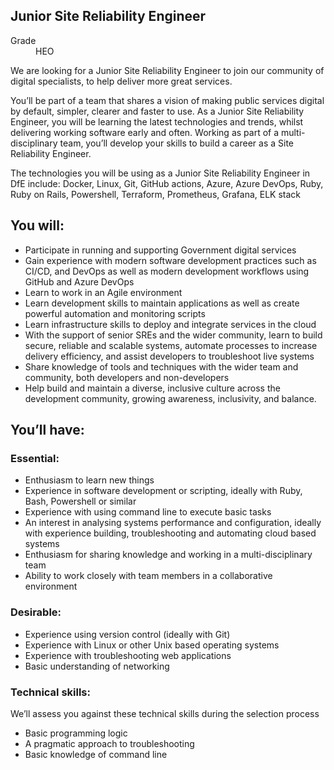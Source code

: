 ## Junior Site Reliability Engineer

<dl class="govuk-summary-list">
  <div class="govuk-summary-list__row">
    <dt class="govuk-summary-list__key">
      Grade
    </dt>
    <dd class="govuk-summary-list__value">
      HEO
    </dd>
  </div>
</dl>

We are looking for a Junior Site Reliability Engineer to join our community of digital specialists, to help deliver more great services.

You’ll be part of a team that shares a vision of making public services digital by default, simpler, clearer and faster to use. As a Junior Site Reliability Engineer, you will be learning the latest technologies and trends, whilst delivering working software early and often. Working as part of a multi-disciplinary team, you’ll develop your skills to build a career as a Site Reliability Engineer.

The technologies you will be using as a Junior Site Reliability Engineer in DfE include: Docker, Linux, Git, GitHub actions, Azure, Azure DevOps, Ruby, Ruby on Rails, Powershell, Terraform, Prometheus, Grafana, ELK stack

## You will:

* Participate in running and supporting Government digital services
* Gain experience with modern software development practices such as CI/CD, and DevOps as well as modern development workflows using GitHub and Azure DevOps
* Learn to work in an Agile environment
* Learn development skills to maintain applications as well as create powerful automation and monitoring scripts
* Learn infrastructure skills to deploy and integrate services in the cloud
* With the support of senior SREs and the wider community, learn to build secure, reliable and scalable systems, automate processes to increase delivery efficiency, and assist developers to troubleshoot live systems
* Share knowledge of tools and techniques with the wider team and community, both developers and non-developers
* Help build and maintain a diverse, inclusive culture across the development community, growing awareness, inclusivity, and balance.

## You’ll have:

### Essential:

* Enthusiasm to learn new things
* Experience in software development or scripting, ideally with Ruby, Bash, Powershell or similar
* Experience with using command line to execute basic tasks
* An interest in analysing systems performance and configuration, ideally with experience building, troubleshooting and automating cloud based systems
* Enthusiasm for sharing knowledge and working in a multi-disciplinary team
* Ability to work closely with team members in a collaborative environment

### Desirable:

* Experience using version control (ideally with Git)
* Experience with Linux or other Unix based operating systems
* Experience with troubleshooting web applications
* Basic understanding of networking

### Technical skills:

We’ll assess you against these technical skills during the selection process

* Basic programming logic
* A pragmatic approach to troubleshooting
* Basic knowledge of command line